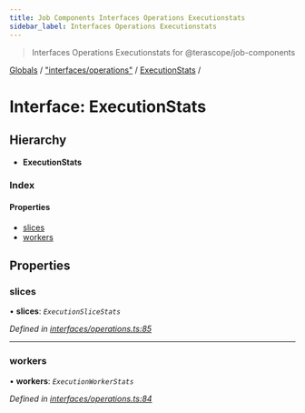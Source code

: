 ```yaml
---
title: Job Components Interfaces Operations Executionstats
sidebar_label: Interfaces Operations Executionstats
---
```


> Interfaces Operations Executionstats for @terascope/job-components

[Globals](../overview.md) / ["interfaces/operations"](../modules/_interfaces_operations_.md) / [ExecutionStats](_interfaces_operations_.executionstats.md) /

# Interface: ExecutionStats

## Hierarchy

* **ExecutionStats**

### Index

#### Properties

* [slices](_interfaces_operations_.executionstats.md#slices)
* [workers](_interfaces_operations_.executionstats.md#workers)

## Properties

###  slices

• **slices**: *`ExecutionSliceStats`*

*Defined in [interfaces/operations.ts:85](https://github.com/terascope/teraslice/tree/0c8b1cfadd6cd255811e506264906c5373f2ebea/packages/job-components/interfaces/operations.ts#L85)*

___

###  workers

• **workers**: *`ExecutionWorkerStats`*

*Defined in [interfaces/operations.ts:84](https://github.com/terascope/teraslice/tree/0c8b1cfadd6cd255811e506264906c5373f2ebea/packages/job-components/interfaces/operations.ts#L84)*

